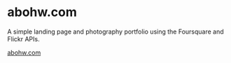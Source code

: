 # abohw.com
A simple landing page and photography portfolio using the Foursquare and Flickr APIs.

[abohw.com](https://abohw.com)
